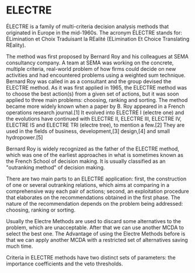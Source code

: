 # ELECTRE

ÉLECTRE is a family of multi-criteria decision analysis methods that originated in Europe in the mid-1960s. The acronym ÉLECTRE stands for: ÉLimination et Choix Traduisant la REalité (ELimination Et Choice Translating REality).

The method was first proposed by Bernard Roy and his colleagues at SEMA consultancy company. A team at SEMA was working on the concrete, multiple criteria, real-world problem of how firms could decide on new activities and had encountered problems using a weighted sum technique. Bernard Roy was called in as a consultant and the group devised the ELECTRE method. As it was first applied in 1965, the ELECTRE method was to choose the best action(s) from a given set of actions, but it was soon applied to three main problems: choosing, ranking and sorting. The method became more widely known when a paper by B. Roy appeared in a French operations research journal.[1] It evolved into ELECTRE I (electre one) and the evolutions have continued with ELECTRE II, ELECTRE III, ELECTRE IV, ELECTRE IS and ELECTRE TRI (electre tree), to mention a few.[2] They are used in the fields of business, development,[3] design,[4] and small hydropower.[5]

Bernard Roy is widely recognized as the father of the ELECTRE method, which was one of the earliest approaches in what is sometimes known as the French School of decision making. It is usually classified as an "outranking method" of decision making.

There are two main parts to an ELECTRE application: first, the construction of one or several outranking relations, which aims at comparing in a comprehensive way each pair of actions; second, an exploitation procedure that elaborates on the recommendations obtained in the first phase. The nature of the recommendation depends on the problem being addressed: choosing, ranking or sorting.

Usually the Electre Methods are used to discard some alternatives to the problem, which are unacceptable. After that we can use another MCDA to select the best one. The Advantage of using the Electre Methods before is that we can apply another MCDA with a restricted set of alternatives saving much time.

Criteria in ELECTRE methods have two distinct sets of parameters: the importance coefficients and the veto thresholds.
